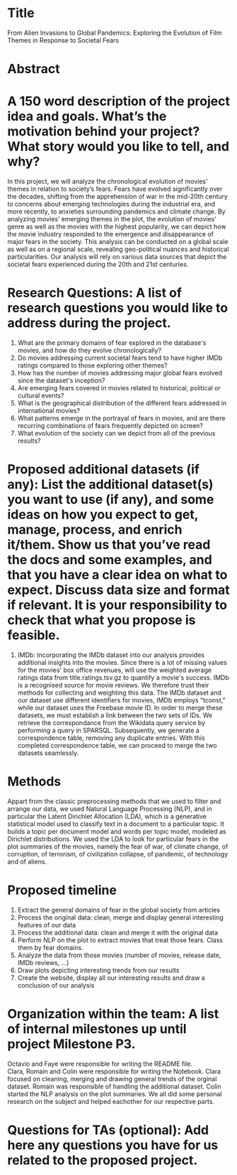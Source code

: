 # Title 
From Alien Invasions to Global Pandemics: Exploring the Evolution of Film Themes in Response to Societal Fears  

# Abstract 
# A 150 word description of the project idea and goals. What’s the motivation behind your project? What story would you like to tell, and why? 
In this project, we will analyze the chronological evolution of movies’ themes in relation to society’s fears. Fears have evolved significantly over the decades, shifting from the apprehension of war in the mid-20th century to concerns about emerging technologies during the industrial era, and more recently, to anxieties surrounding pandemics and climate change. By analyzing movies’ emerging themes in the plot, the evolution of movies’ genre as well as the movies with the highest popularity, we can depict how the movie industry responded to the emergence and disappearance of major fears in the society. This analysis can be conducted on a global scale as well as on a regional scale, revealing geo-political nuances and historical particularities.  Our analysis will rely on various data sources that depict the societal fears experienced during the 20th and 21st centuries.

# Research Questions: A list of research questions you would like to address during the project. 
1. What are the primary domains of fear explored in the database's movies, and how do they evolve chronologically? 
2. Do movies addressing current societal fears tend to have higher IMDb ratings compared to those exploring other themes? 
3. How has the number of movies addressing major global fears evolved since the dataset's inception? 
4. Are emerging fears covered in movies related to historical, political or cultural events?
5. What is the geographical distribution of the different fears addressed in international movies? 
6. What patterns emerge in the portrayal of fears in movies, and are there recurring combinations of fears frequently depicted on screen?
7. What evolution of the society can we depict from all of the previous results?


# Proposed additional datasets (if any): List the additional dataset(s) you want to use (if any), and some ideas on how you expect to get, manage, process, and enrich it/them. Show us that you’ve read the docs and some examples, and that you have a clear idea on what to expect. Discuss data size and format if relevant. It is your responsibility to check that what you propose is feasible. 
1. IMDb: Incorporating the IMDb dataset into our analysis provides additional insights into the movies. Since there is a lot of missing values for the movies' box office revenues, will use the weighted average ratings data from title.ratings.tsv.gz to quantify a movie's success. IMDb is a recognised source for movie reviews. We therefore trust their methods for collecting and weighting this data. 
The IMDb dataset and our dataset use different identifiers for movies, IMDb employs "tconst," while our dataset uses the Freebase movie ID. In order to merge these datasets, we must establish a link between the two sets of IDs. We retrieve the correspondance from the Wikidata query service by performing a query in SPARSQL. Subsequently, we generate a correspondence table, removing any duplicate entries. With this completed correspondence table, we can proceed to merge the two datasets seamlessly.


# Methods 
Appart from the classic preprocessing methods that we used to filter and arrange our data, we used Natural Language Processing (NLP), and in particular the Latent Dirichlet Allocation (LDA), which is a generative statistical model used to classify text in a document to a particular topic. It builds a topic per document model and words per topic model, modeled as Dirichlet distributions. We used the LDA to look for particular fears in the plot summaries of the movies, namely the fear of war, of climate change, of corruption, of terrorism, of civilization collapse, of pandemic, of technology and of aliens.

# Proposed timeline 
1. Extract the general domains of fear in the global society from articles
2. Process the original data: clean, merge and display general interesting features of our data
3. Process the additional data: clean and merge it with the original data
4. Perform NLP on the plot to extract movies that treat those fears. Class them by fear domains. 
5. Analyze the data from those movies (number of movies, release date, IMDb reviews, ...) 
4. Draw plots depicting interesting trends from our results
5. Create the website, display all our interesting results and draw a conclusion of our analysis
 

# Organization within the team: A list of internal milestones up until project Milestone P3. 
Octavio and Faye were responsible for writing the README file.  
Clara, Romain and Colin were responsible for writing the Notebook. Clara focused on cleaning, merging and drawing general trends of the orginal dataset. Romain was responsible of handling the additional dataset. Colin started the NLP analysis on the plot summaries.
We all did some personal research on the subject and helped eachother for our respective parts.  


# Questions for TAs (optional): Add here any questions you have for us related to the proposed project.
